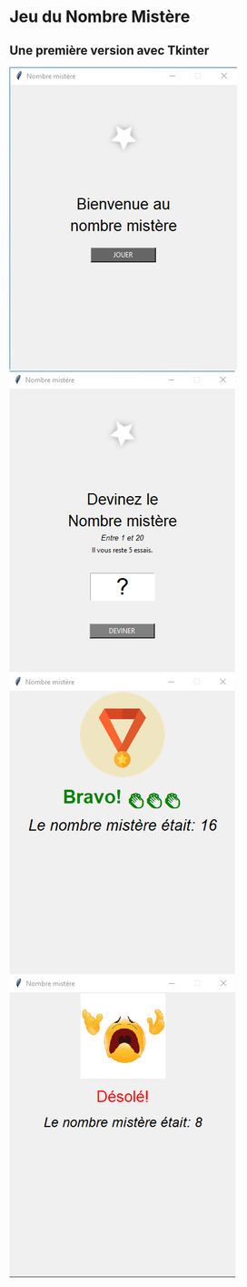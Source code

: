 # Jeu du Nombre Mistère 

## Une première version avec Tkinter

![Texte alternatif](img/welcome_page.png)
![Texte alternatif](img/game_page.png)
![Texte alternatif](img/win_page.png)
![Texte alternatif](img/lose_page.png)